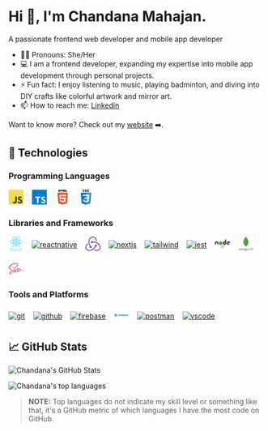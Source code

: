 
# Hi 👋, I'm Chandana Mahajan.
A passionate frontend web developer and mobile app developer

- 👩‍💻 Pronouns: She/Her 
- 💻 I am a frontend developer, expanding my expertise into mobile app development through personal projects.
- ⚡ Fun fact: I enjoy listening to music, playing badminton, and diving into DIY crafts like colorful artwork and mirror art.
- 📫 How to reach me: [Linkedin](linkedin.com/in/chandana-mahajan-509b25186) 

Want to know more? Check out my [website](https://chandanamahajan.netlify.app/) ➡️.

## 🧰 Technologies

<!-- Programming Languages -->
### Programming Languages
<div style="display: flex; flex-wrap: wrap; gap: 16px; align-items: center;">
  <span style="display: flex; align-items: center;">
    <a href="https://developer.mozilla.org/en-US/docs/Web/JavaScript" target="_blank" rel="noreferrer" > 
      <img src="https://raw.githubusercontent.com/devicons/devicon/master/icons/javascript/javascript-original.svg" alt="javascript" width="30" height="30"/>
    </a>
  </span>
  <span style="display: flex; align-items: center;">
    <a href="https://www.typescriptlang.org/" target="_blank" rel="noreferrer"> 
      <img src="https://raw.githubusercontent.com/devicons/devicon/master/icons/typescript/typescript-original.svg" alt="typescript" width="30" height="30"/> 
    </a> 
  </span>
  <span style="display: flex; align-items: center;">
    <a href="https://www.w3.org/html/" target="_blank" rel="noreferrer"> 
      <img src="https://raw.githubusercontent.com/devicons/devicon/master/icons/html5/html5-original-wordmark.svg" alt="html5" width="30" height="30"/> 
    </a> 
  </span>
  <span style="display: flex; align-items: center;">
    <a href="https://www.w3schools.com/css/" target="_blank" rel="noreferrer"> 
      <img src="https://raw.githubusercontent.com/devicons/devicon/master/icons/css3/css3-original-wordmark.svg" alt="css3" width="30" height="30"/> 
    </a> 
  </span>
</div>

<!-- Languages and Frameworks -->
### Libraries and Frameworks
<div style="display: flex; align-items: center; flex-wrap: wrap; gap: 16px;">
  <span style="display: flex; align-items: center;">
    <a href="https://reactjs.org/" target="_blank" rel="noreferrer"> 
      <img src="https://raw.githubusercontent.com/devicons/devicon/master/icons/react/react-original-wordmark.svg" alt="react" width="30" height="30"/> 
    </a> 
  </span>
  <span style="display: flex; align-items: center;">
    <a href="https://reactnative.dev/" target="_blank" rel="noreferrer"> 
      <img src="https://reactnative.dev/img/header_logo.svg" alt="reactnative" width="30" height="30"/> 
    </a> 
  </span>
  <span style="display: flex; align-items: center;">
    <a href="https://redux.js.org" target="_blank" rel="noreferrer"> 
      <img src="https://raw.githubusercontent.com/devicons/devicon/master/icons/redux/redux-original.svg" alt="redux" width="30" height="30"/> 
    </a> 
  </span>
  <span style="display: flex; align-items: center;">
    <a href="https://nextjs.org/" target="_blank" rel="noreferrer"> 
      <img src="https://img.shields.io/badge/-NEXTJS-black?style=flat-square&logo=nextjs" alt="nextjs" width="30" height="30"/> 
    </a>
  </span>
  <span style="display: flex; align-items: center;">
    <a href="https://tailwindcss.com/" target="_blank" rel="noreferrer"> 
      <img src="https://www.vectorlogo.zone/logos/tailwindcss/tailwindcss-icon.svg" alt="tailwind" width="30" height="30"/> 
    </a>
  </span>
  <span style="display: flex; align-items: center;">
    <a href="https://jestjs.io" target="_blank" rel="noreferrer"> 
      <img src="https://www.vectorlogo.zone/logos/jestjsio/jestjsio-icon.svg" alt="jest" width="30" height="30"/> 
    </a> 
  </span>
  <span style="display: flex; align-items: center;">
    <a href="https://nodejs.org" target="_blank" rel="noreferrer"> 
      <img src="https://raw.githubusercontent.com/devicons/devicon/master/icons/nodejs/nodejs-original-wordmark.svg" alt="nodejs" width="30" height="30"/> 
    </a> 
  </span>
  <span style="display: flex; align-items: center;">
    <a href="https://www.mongodb.com/" target="_blank" rel="noreferrer"> 
      <img src="https://raw.githubusercontent.com/devicons/devicon/master/icons/mongodb/mongodb-original-wordmark.svg" alt="mongodb" width="30" height="30"/> 
    </a> 
  </span>
  <span style="display: flex; align-items: center;">
    <a href="https://sass-lang.com" target="_blank" rel="noreferrer"> 
      <img src="https://raw.githubusercontent.com/devicons/devicon/master/icons/sass/sass-original.svg" alt="sass" width="30" height="30"/> 
    </a> 
  </span>
</div>

<!-- Tools and Platforms -->
### Tools and Platforms
<div style="display: flex; align-items: center; flex-wrap: wrap; gap: 16px;">
  <span style="display: flex; align-items: center;">
    <a href="https://git-scm.com/" target="_blank" rel="noreferrer"> 
      <img src="https://www.vectorlogo.zone/logos/git-scm/git-scm-icon.svg" alt="git" width="30" height="30"/> 
    </a> 
  </span>
  <span style="display: flex; align-items: center;">
    <a href="https://github.com/" target="_blank" rel="noreferrer"> 
      <img src="https://github.githubassets.com/images/modules/logos_page/GitHub-Mark.png" alt="github" width="30" height="30"/> 
    </a> 
  </span>
  <span style="display: flex; align-items: center;">
    <a href="https://firebase.google.com/" target="_blank" rel="noreferrer"> 
      <img src="https://www.vectorlogo.zone/logos/firebase/firebase-icon.svg" alt="firebase" width="30" height="30"/> 
    </a> 
  </span>
  <span style="display: flex; align-items: center;">
    <a href="https://webpack.js.org" target="_blank" rel="noreferrer"> 
      <img src="https://raw.githubusercontent.com/devicons/devicon/d00d0969292a6569d45b06d3f350f463a0107b0d/icons/webpack/webpack-original-wordmark.svg" alt="webpack" width="30" height="30"/> 
    </a> 
  </span>
  <span style="display: flex; align-items: center;">
    <a href="https://postman.com" target="_blank" rel="noreferrer"> 
      <img src="https://www.vectorlogo.zone/logos/getpostman/getpostman-icon.svg" alt="postman" width="30" height="30"/> 
    </a> 
  </span>
  <span style="display: flex; align-items: center;">
    <a href="https://code.visualstudio.com/" target="_blank" rel="noreferrer"> 
      <img src="https://code.visualstudio.com/favicon.ico" alt="vscode" width="30" height="30"/> 
    </a> 
  </span>
</div>




## 📈 GitHub Stats

![Chandana's GitHub Stats](https://github-readme-stats.vercel.app/api?username=chandana105&show_icons=true&theme=dracula)

![Chandana's top languages](https://github-readme-stats.vercel.app/api/top-langs/?username=chandana105&layout=compact&theme=dracula)

> **NOTE:** Top languages do not indicate my skill level or something like that, it's a GitHub metric of which languages I have the most code on GitHub.




